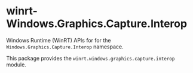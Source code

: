 <!-- warning: Please don't edit this file. It was automatically generated. -->

# winrt-Windows.Graphics.Capture.Interop

Windows Runtime (WinRT) APIs for for the `Windows.Graphics.Capture.Interop` namespace.

This package provides the `winrt.windows.graphics.capture.interop` module.
